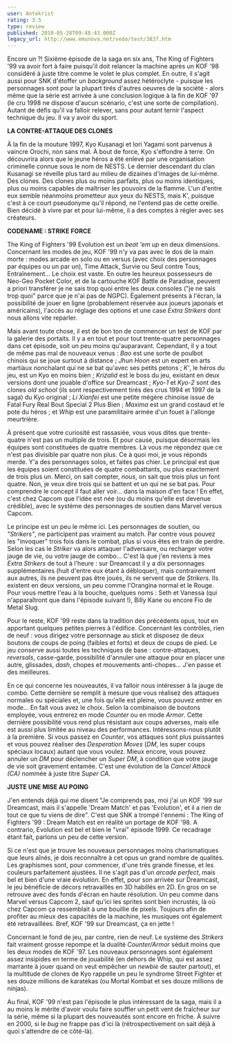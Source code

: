 ```yaml
---
user: Antekrist
rating: 3.5
type: review
published: 2010-05-28T09:48:43.000Z
legacy_url: http://www.emunova.net/veda/test/3837.htm
---
```

Encore un ?! Sixième épisode de la saga en six ans, The King of Fighters '99 va avoir fort à faire puisqu'il doit relancer la machine après un KOF '98 considéré à juste titre comme le volet le plus complet. En outre, il s'agit aussi pour SNK d'étoffer un _background_ assez hétéroclyte - puisque les personnages sont pour la plupart tirés d'autres oeuvres de la société - alors même que la série est arrivée à une conclusion logique à la fin de KOF '97 (le cru 1998 ne dispose d'aucun scénario, c'est une sorte de compilation). Autant de défis qu'il va falloir relever, sans pour autant ternir l'aspect technique du jeu. Il va y avoir du sport.  

  

**LA CONTRE-ATTAQUE DES CLONES**  

À la fin de la mouture 1997, Kyo Kusanagi et Iori Yagami sont parvenus à vaincre Orochi, non sans mal. À bout de force, Kyo s'effondre à terre. On découvrira alors que le jeune héros a été enlevé par une organisation criminelle connue sous le nom de NESTS. Le dernier descendant du clan Kusanagi se réveille plus tard au milieu de dizaines d'images de lui-même. Des clones. Des clones plus ou moins parfaits, plus ou moins identiques, plus ou moins capables de maîtriser les pouvoirs de la flamme. L'un d'entre eux semble néanmoins prometteur aux yeux du NESTS, mais K', puisque c'est à ce court pseudonyme qu'il répond, ne l'entend pas de cette oreille. Bien décidé à vivre par et pour lui-même, il a des comptes à régler avec ses créateurs.  

  

**CODENAME : STRIKE FORCE**  

The King of Fighters '99 Evolution est un _beat 'em up_ en deux dimensions. Concernant les modes de jeu, KOF '99 n'y va pas avec le dos de la main morte : modes arcade en solo ou en versus (avec choix des personnages par équipes ou un par un), Time Attack, Survie ou Seul contre Tous, Entraînement... Le choix est vaste. En outre les heureux possesseurs de Neo-Geo Pocket Color, et de la cartouche KOF Battle de Paradise, peuvent a priori transférer je ne sais trop quoi entre les deux consoles ("je ne sais trop quoi" parce que je n'ai pas de NGPC). Également présents à l'écran, la possibilité de jouer en ligne (probablement réservée aux joueurs japonais et américains), l'accès au réglage des options et une case _Extra Strikers_ dont nous allons vite reparler.  

Mais avant toute chose, il est de bon ton de commencer un test de KOF par la galerie des portaits. Il y a en tout et pour tout trente-quatre personnages dans cet épisode, soit un peu moins qu'auparavant. Cependant, il y a tout de même pas mal de nouveaux venus : _Bao_ est une sorte de poulbot chinois qui se joue surtout à distance ; _Jhun Hoon_ est un expert en arts martiaux nonchalant qui ne se bat qu'avec ses petits petons ; _K'_, le héros du jeu, est un Kyo en moins bien ; _Krizalid_ est le boss du jeu, existant en deux versions dont une jouable d'office sur Dreamcast ; _Kyo-1_ et _Kyo-2_ sont des clones _old school_ (ils sont respectivement tirés des crus 1994 et 1997 de la saga) du Kyo original ; _Li Xianfei_ est une petite mégère chinoise issue de Fatal Fury Real Bout Special 2 Plus Bien ; _Maxima_ est un grand costaud et le pote du héros ; et _Whip_ est une paramilitaire armée d'un fouet à l'allonge meurtrière.  

À présent que votre curiosité est rassasiée, vous vous dites que trente-quatre n'est pas un multiple de trois. Et pour cause, puisque désormais les équipes sont constituées de quatre membres. Là vous me répondez que ce n'est pas divisible par quatre non plus. Ce à quoi moi, je vous réponds merde. Y'a des personnages solos, et faites pas chier. Le principal est que les équipes soient constituées de quatre combattants, ou plus exactement de trois plus un. Merci, on sait compter, _nous_, on sait que trois plus un font quatre. Non, je veux dire trois qui se battent et un qui ne se bat pas. Pour comprendre le concept il faut aller voir... dans la maison d'en face ! En effet, c'est chez Capcom que l'idée est née (ou du moins qu'elle est devenue crédible), avec le système des personnages de soutien dans Marvel versus Capcom.  

Le principe est un peu le même ici. Les personnages de soutien, ou _"Strikers"_, ne participent pas vraiment au match. Par contre vous pouvez les "invoquer" trois fois dans le combat, plus si vous êtes en train de perdre. Selon les cas le _Striker_ va alors attaquer l'adversaire, ou recharger votre jauge de vie, ou votre jauge de combo... C'est là que j'en reviens à mes _Extra Strikers_ de tout à l'heure : sur Dreamcast il y a dix personnages supplémentaires (huit d'entre eux étant à débloquer), mais contrairement aux autres, ils ne peuvent pas être joués, ils ne servent que de _Strikers_. Ils existent en deux versions, un peu comme l'Orangina normal et le Rouge. Pour vous mettre l'eau à la bouche, quelques noms : Seth et Vanessa (qui n'apparaîtront que dans l'épisode suivant !), Billy Kane ou encore Fio de Metal Slug.  

Pour le reste, KOF '99 reste dans la tradition des précédents opus, tout en apportant quelques petites pierres à l'édifice. Concernant les contrôles, rien de neuf : vous dirigez votre personnage au stick et disposez de deux boutons de coups de poing (faibles et forts) et deux de coups de pied. Le jeu conserve aussi toutes les techniques de base : contre-attaques, _reversals_, casse-garde, possibilité d'annuler une attaque pour en placer une autre, glissades, _dash_, chopes et mouvements anti-chopes... J'en passe et des meilleures.  

En ce qui concerne les nouveautés, il va falloir nous intéresser à la jauge de combo. Cette dernière se remplit à mesure que vous réalisez des attaques normales ou spéciales et, une fois qu'elle est pleine, vous pouvez entrer en mode... En fait vous avez le choix. Selon la combinaison de boutons employée, vous entrerez en mode _Counter_ ou en mode _Armor_. Cette dernière possibilité vous rend plus résistant aux coups adverses, mais elle est aussi plus limitée au niveau des performances. Intéressons-nous plutôt à la première. Si vous passez en _Counter_, vos attaques sont plus puissantes et vous pouvez réaliser des _Desperation Moves_ (_DM_, les super coups spéciaux locaux) autant que vous voulez. Mieux encore, vous pouvez annuler un _DM_ pour déclencher un _Super DM_, à condition que votre jauge de vie soit gravement entamée. C'est une évolution de la _Cancel Attack (CA)_ nommée à juste titre _Super CA_.  

  

**JUSTE UNE MISE AU POING**  

J'en entends déjà qui me disent "Je comprends pas, moi j'ai un KOF '99 sur Dreamcast, mais il s'appelle 'Dream Match' et pas 'Evolution', et il a rien de tout ce que tu viens de dire". C'est que SNK a trompé l'ennemi : The King of Fighters '99 : Dream Match est en réalité un portage de KOF '98\. A contrario, Evolution est bel et bien le "vrai" épisode 1999\. Ce recadrage étant fait, parlons un peu de cette version.  

Si ce n'est que je trouve les nouveaux personnages moins charismatiques que leurs aînés, je dois reconnaître à cet opus un grand nombre de qualités. Les graphismes sont, pour commencer, d'une très grande finesse, et les couleurs parfaitement ajustées. Il ne s'agit pas d'un _arcade perfect_, mais bel et bien d'une vraie évolution. En effet, pour son arrivée sur Dreamcast, le jeu bénéficie de décors retravaillés en 3D habillés en 2D. En gros on se retrouve avec des fonds d'écran en haute résolution. Un peu comme dans Marvel versus Capcom 2, sauf qu'ici les sprites sont bien incrustés, là où chez Capcom ça ressemblait à une bouillie de pixels. Toujours afin de profiter au mieux des capacités de la machine, les musiques ont également été retravaillées. Bref, KOF '99 sur Dreamcast, ça en jette !  

Concernant le fond de jeu, par contre, rien de neuf. Le système des _Strikers_ fait vraiment grosse repompe et la dualité _Counter/Armor_ séduit moins que les deux modes de KOF '97\. Les nouveaux personnages sont également assez insipides en terme de jouabilité (en dehors de Whip, qui est assez marrante à jouer quand on veut empêcher un _newbie_ de sauter partout), et la multitude de clones de Kyo rappelle un peu le syndrome Street Fighter et ses douze millions de karatékas (ou Mortal Kombat et ses douze millions de ninjas).  

Au final, KOF '99 n'est pas l'épisode le plus intéressant de la saga, mais il a au moins le mérite d'avoir voulu faire souffler un petit vent de fraîcheur sur la série, même si la plupart des nouveautés sont encore en friche. À suivre en 2000, si le _bug_ ne frappe pas d'ici là (rétrospectivement on sait déjà à quoi s'attendre de ce côté-là).